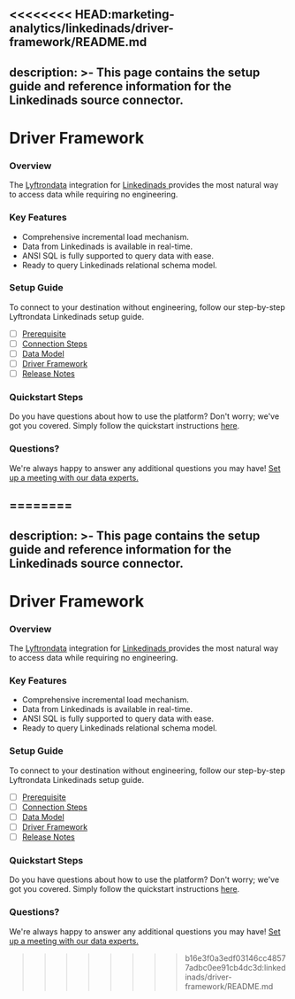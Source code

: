 <<<<<<<< HEAD:marketing-analytics/linkedinads/driver-framework/README.md
---
description: >-
  This page contains the setup guide and reference information for the Linkedinads source connector.
---

# Driver Framework

### Overview

The [Lyftrondata](https://www.lyftrondata.com/) integration for [Linkedinads](https://www.lyftrondata.com/integration/marketing-analytics/linkedin-ads/)[ ](https://www.lyftrondata.com/integration/linkedinads/)provides the most natural way to access data while requiring no engineering.

### Key Features

* Comprehensive incremental load mechanism.
* Data from Linkedinads is available in real-time.&#x20;
* ANSI SQL is fully supported to query data with ease.
* Ready to query Linkedinads relational schema model.

### Setup Guide

To connect to your destination without engineering, follow our step-by-step Lyftrondata Linkedinads setup guide.

* [ ] [Prerequisite](../../marketing-analytics/linkedinads/prerequisite.md)
* [ ] [Connection Steps](../../marketing-analytics/linkedinads/connection-steps.md)
* [ ] [Data Model](../../marketing-analytics/linkedinads/data-model/)
* [ ] [Driver Framework](../../marketing-analytics/linkedinads/driver-framework/)
* [ ] [Release Notes](../../marketing-analytics/linkedinads/release-notes.md)

### Quickstart Steps

Do you have questions about how to use the platform? Don't worry; we've got you covered. Simply follow the quickstart instructions [here](../../../quickstart-steps.md).

### Questions? <a href="#questions" id="questions"></a>

We're always happy to answer any additional questions you may have! [Set up a meeting with our data experts.](https://www.lyftrondata.com/book-a-meeting/)


========
---
description: >-
  This page contains the setup guide and reference information for the Linkedinads source connector.
---

# Driver Framework

### Overview

The [Lyftrondata](https://www.lyftrondata.com/) integration for [Linkedinads](https://www.lyftrondata.com/integration/marketing-analytics/linkedin-ads/)[ ](https://www.lyftrondata.com/integration/linkedinads/)provides the most natural way to access data while requiring no engineering.

### Key Features

* Comprehensive incremental load mechanism.
* Data from Linkedinads is available in real-time.&#x20;
* ANSI SQL is fully supported to query data with ease.
* Ready to query Linkedinads relational schema model.

### Setup Guide

To connect to your destination without engineering, follow our step-by-step Lyftrondata Linkedinads setup guide.

* [ ] [Prerequisite](../../marketing-analytics/linkedinads/prerequisite.md)
* [ ] [Connection Steps](../../marketing-analytics/linkedinads/connection-steps.md)
* [ ] [Data Model](../../marketing-analytics/linkedinads/data-model/)
* [ ] [Driver Framework](../../marketing-analytics/linkedinads/driver-framework/)
* [ ] [Release Notes](../../marketing-analytics/linkedinads/release-notes.md)

### Quickstart Steps

Do you have questions about how to use the platform? Don't worry; we've got you covered. Simply follow the quickstart instructions [here](../../../quickstart-steps.md).

### Questions? <a href="#questions" id="questions"></a>

We're always happy to answer any additional questions you may have! [Set up a meeting with our data experts.](https://www.lyftrondata.com/book-a-meeting/)


>>>>>>>> b16e3f0a3edf03146cc48577adbc0ee91cb4dc3d:linkedinads/driver-framework/README.md
